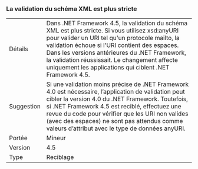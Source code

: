 ### <a name="xml-schema-validation-is-stricter"></a>La validation du schéma XML est plus stricte

|   |   |
|---|---|
|Détails|Dans .NET Framework 4.5, la validation du schéma XML est plus stricte. Si vous utilisez xsd:anyURI pour valider un URI tel qu'un protocole mailto, la validation échoue si l'URI contient des espaces. Dans les versions antérieures du .NET Framework, la validation réussissait. Le changement affecte uniquement les applications qui ciblent .NET Framework 4.5.|
|Suggestion|Si une validation moins précise de .NET Framework 4.0 est nécessaire, l’application de validation peut cibler la version 4.0 du .NET Framework. Toutefois, si .NET Framework 4.5 est reciblé, effectuez une revue du code pour vérifier que les URI non valides (avec des espaces) ne sont pas attendus comme valeurs d’attribut avec le type de données anyURI.|
|Portée|Mineur|
|Version|4.5|
|Type|Reciblage|

